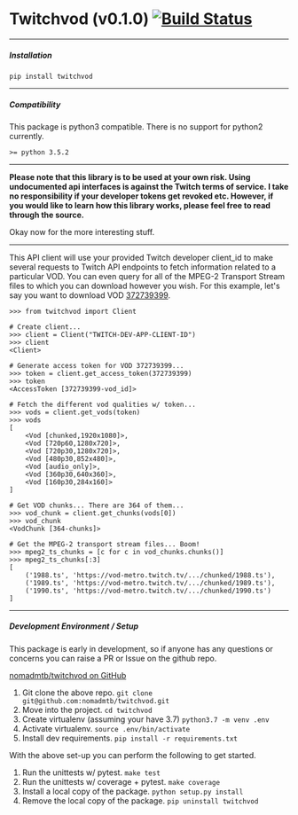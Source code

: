 Twitchvod (v0.1.0) [![Build Status](https://travis-ci.com/nomadmtb/twitchvod.svg?branch=master)](https://travis-ci.com/nomadmtb/twitchvod)
=========

---

##### Installation
`pip install twitchvod`

---

##### Compatibility
This package is python3 compatible. There is no support for python2 currently.

`>= python 3.5.2`

---

**Please note that this library is to be used at your own risk. Using undocumented api interfaces is against the Twitch terms of service. I take no responsibility if your developer tokens get
revoked etc. However, if you would like to learn how this library works, please feel free to read through the source.**

Okay now for the more interesting stuff.

---

This API client will use your provided Twitch developer client_id to make several requests to Twitch API endpoints to fetch information related to a particular VOD. You can even query for all of the MPEG-2 Transport Stream files to which you can download however you wish. For this example, let's say you want to download VOD [372739399](https://www.twitch.tv/videos/372739399).

```
>>> from twitchvod import Client

# Create client...
>>> client = Client("TWITCH-DEV-APP-CLIENT-ID")
>>> client
<Client>

# Generate access token for VOD 372739399...
>>> token = client.get_access_token(372739399)
>>> token
<AccessToken [372739399-vod_id]>

# Fetch the different vod qualities w/ token...
>>> vods = client.get_vods(token)
>>> vods
[
    <Vod [chunked,1920x1080]>,
    <Vod [720p60,1280x720]>,
    <Vod [720p30,1280x720]>,
    <Vod [480p30,852x480]>,
    <Vod [audio_only]>,
    <Vod [360p30,640x360]>,
    <Vod [160p30,284x160]>
]

# Get VOD chunks... There are 364 of them...
>>> vod_chunk = client.get_chunks(vods[0])
>>> vod_chunk
<VodChunk [364-chunks]>

# Get the MPEG-2 transport stream files... Boom!
>>> mpeg2_ts_chunks = [c for c in vod_chunks.chunks()]
>>> mpeg2_ts_chunks[:3]
[
    ('1988.ts', 'https://vod-metro.twitch.tv/.../chunked/1988.ts'),
    ('1989.ts', 'https://vod-metro.twitch.tv/.../chunked/1989.ts'),
    ('1990.ts', 'https://vod-metro.twitch.tv/.../chunked/1990.ts')
]
```

---

##### Development Environment / Setup
This package is early in development, so if anyone has any questions or concerns you can raise a PR or Issue on the github repo.

[nomadmtb/twitchvod on GitHub](https://github.com/nomadmtb/twitchvod)

1. Git clone the above repo.
`git clone git@github.com:nomadmtb/twitchvod.git`
2. Move into the project.
`cd twitchvod`
3. Create virtualenv (assuming your have 3.7)
`python3.7 -m venv .env`
4. Activate virtualenv.
`source .env/bin/activate`
5. Install dev requirements.
`pip install -r requirements.txt`

With the above set-up you can perform the following to get started.

1. Run the unittests w/ pytest.
`make test`
2. Run the unittests w/ coverage + pytest.
`make coverage`
3. Install a local copy of the package.
`python setup.py install`
4. Remove the local copy of the package.
`pip uninstall twitchvod`
